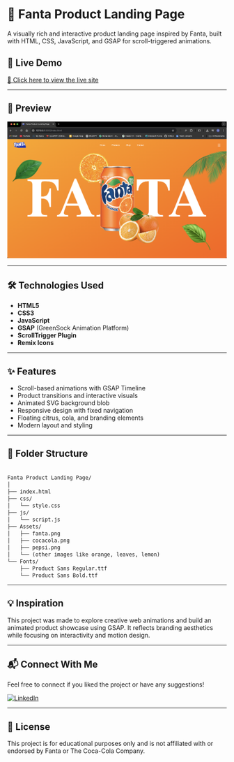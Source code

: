 
# 🍊 Fanta Product Landing Page

A visually rich and interactive product landing page inspired by Fanta, built with HTML, CSS, JavaScript, and GSAP for scroll-triggered animations.

## 🚀 Live Demo
[🔗 Click here to view the live site](https://fanta-product-landing-page.vercel.app/)  

---

## 📸 Preview

![Fanta Landing Page Screenshot](/assets/Preview.png)  

---

## 🛠️ Technologies Used

- **HTML5**  
- **CSS3**  
- **JavaScript**  
- **GSAP** (GreenSock Animation Platform)  
- **ScrollTrigger Plugin**  
- **Remix Icons**

---

## ✨ Features

- Scroll-based animations with GSAP Timeline
- Product transitions and interactive visuals
- Animated SVG background blob
- Responsive design with fixed navigation
- Floating citrus, cola, and branding elements
- Modern layout and styling

---

## 📁 Folder Structure

```

Fanta Product Landing Page/
│
├── index.html
├── css/
│   └── style.css
├── js/
│   └── script.js
├── Assets/
│   ├── fanta.png
│   ├── cocacola.png
│   ├── pepsi.png
│   └── (other images like orange, leaves, lemon)
└── Fonts/
    ├── Product Sans Regular.ttf
    └── Product Sans Bold.ttf

```

---

## 💡 Inspiration

This project was made to explore creative web animations and build an animated product showcase using GSAP. It reflects branding aesthetics while focusing on interactivity and motion design.

---

## 📬 Connect With Me

Feel free to connect if you liked the project or have any suggestions!

[![LinkedIn](https://img.shields.io/badge/LinkedIn-Connect-blue?style=flat&logo=linkedin)](https://www.linkedin.com/in/thesanthoshvs)

---

## 📄 License

This project is for educational purposes only and is not affiliated with or endorsed by Fanta or The Coca-Cola Company.


